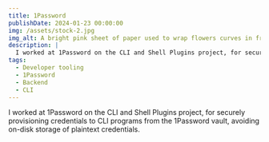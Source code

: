 ```yaml
---
title: 1Password
publishDate: 2024-01-23 00:00:00
img: /assets/stock-2.jpg
img_alt: A bright pink sheet of paper used to wrap flowers curves in front of rich blue background
description: |
  I worked at 1Password on the CLI and Shell Plugins project, for securely provisioning credentials to CLI programs from the 1Password vault, avoiding on-disk storage of plaintext credentials.
tags:
  - Developer tooling
  - 1Password
  - Backend
  - CLI
---
```


I worked at 1Password on the CLI and Shell Plugins project, for securely provisioning credentials to CLI programs from the 1Password vault, avoiding on-disk storage of plaintext credentials.